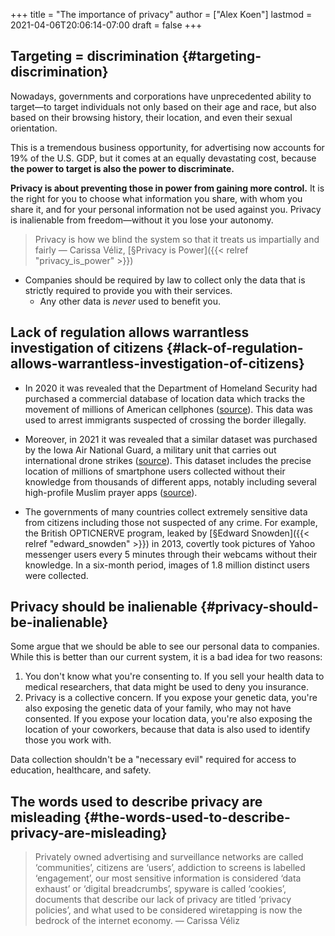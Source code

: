 +++
title = "The importance of privacy"
author = ["Alex Koen"]
lastmod = 2021-04-06T20:06:14-07:00
draft = false
+++

## Targeting = discrimination {#targeting-discrimination}

Nowadays, governments and corporations have unprecedented ability to target—to target individuals not only based on their age and race, but also based on their browsing history, their location, and even their sexual orientation.

This is a tremendous business opportunity, for advertising now accounts for 19% of the U.S. GDP, but it comes at an equally devastating cost, because **the power to target is also the power to discriminate.**

**Privacy is about preventing those in power from gaining more control.** It is the right for you to choose what information you share, with whom you share it, and for your personal information not be used against you. Privacy is inalienable from freedom—without it you lose your autonomy.

> Privacy is how we blind the system so that it treats us impartially and fairly
> — Carissa Véliz, [§Privacy is Power]({{< relref "privacy_is_power" >}})

-   Companies should be required by law to collect only the data that is strictly required to provide you with their services.
    -   Any other data is _never_ used to benefit you.


## Lack of regulation allows warrantless investigation of citizens {#lack-of-regulation-allows-warrantless-investigation-of-citizens}

-   In 2020 it was revealed that the Department of Homeland Security had purchased a commercial database of location data which tracks the movement of millions of American cellphones ([source](https://www.wsj.com/articles/federal-agencies-use-cellphone-location-data-for-immigration-enforcement-11581078600)). This data was used to arrest immigrants suspected of crossing the border illegally.

-   Moreover, in 2021 it was revealed that a similar dataset was purchased by the Iowa Air National Guard, a military unit that carries out international drone strikes ([source](https://www.vice.com/en/article/y3g97x/location-data-apps-drone-strikes-iowa-national-guard)). This dataset includes the precise location of millions of smartphone users collected without their knowledge from thousands of different apps, notably including several high-profile Muslim prayer apps ([source](https://www.vice.com/en/article/jgqm5x/us-military-location-data-xmode-locate-x)).

-   The governments of many countries collect extremely sensitive data from citizens including those not suspected of any crime. For example, the British OPTICNERVE program, leaked by [§Edward Snowden]({{< relref "edward_snowden" >}}) in 2013, covertly took pictures of Yahoo messenger users every 5 minutes through their webcams without their knowledge. In a six-month period, images of 1.8 million distinct users were collected.


## Privacy should be inalienable {#privacy-should-be-inalienable}

Some argue that we should be able to see our personal data to companies. While this is better than our current system, it is a bad idea for two reasons:

1.  You don't know what you're consenting to. If you sell your health data to medical researchers, that data might be used to deny you insurance.
2.  Privacy is a collective concern. If you expose your genetic data, you're also exposing the genetic data of your family, who may not have consented. If you expose your location data, you're also exposing the location of your coworkers, because that data is also used to identify those you work with.

Data collection shouldn't be a "necessary evil" required for access to education, healthcare, and safety.


## The words used to describe privacy are misleading {#the-words-used-to-describe-privacy-are-misleading}

> Privately owned advertising and surveillance networks are called ‘communities’, citizens are ‘users’, addiction to screens is labelled ‘engagement’, our most sensitive information is considered ‘data exhaust’ or ‘digital breadcrumbs’, spyware is called ‘cookies’, documents that describe our lack of privacy are titled ‘privacy policies’, and what used to be considered wiretapping is now the bedrock of the internet economy.
> — Carissa Véliz
